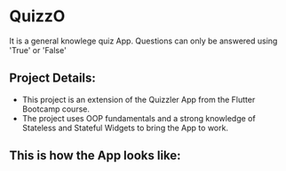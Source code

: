 # QuizzO

It is a general knowlege quiz App. Questions can only be answered using 'True' or 'False' 

## Project Details:
* This project is an extension of the Quizzler App from the Flutter Bootcamp course.
* The project uses OOP fundamentals and a strong knowledge of Stateless and Stateful Widgets to bring the App to work. 

## This is how the App looks like: 

